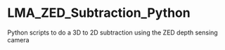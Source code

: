 # LMA_ZED_Subtraction_Python
Python scripts to do a 3D to 2D subtraction using the ZED depth sensing camera 
